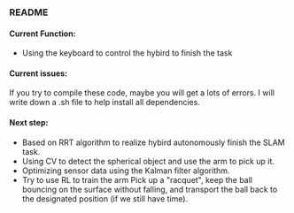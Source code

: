 ### README
#### Current Function:
- Using the keyboard to control the hybird to finish the task

#### Current issues:
If you try to compile these code, maybe you will get a lots of errors. I will write down a .sh file to help install all dependencies.

#### Next step:
- Based on RRT algorithm to realize hybird autonomously finish the SLAM task.
- Using CV to detect the spherical object and use the arm to pick up it.
- Optimizing sensor data using the Kalman filter algorithm.
- Try to use RL to train the arm Pick up a "racquet", keep the ball bouncing on the surface without falling, and transport the ball back to the designated position (if we still have time).